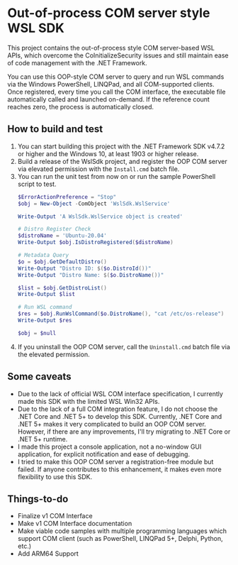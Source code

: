 # Out-of-process COM server style WSL SDK

This project contains the out-of-process style COM server-based WSL APIs, which overcome the CoInitializeSecurity issues and still maintain ease of code management with the .NET Framework.

You can use this OOP-style COM server to query and run WSL commands via the Windows PowerShell, LINQPad, and all COM-supported clients. Once registered, every time you call the COM interface, the executable file automatically called and launched on-demand. If the reference count reaches zero, the process is automatically closed.

## How to build and test

1. You can start building this project with the .NET Framework SDK v4.7.2 or higher and the Windows 10, at least 1903 or higher release.
1. Build a release of the WslSdk project, and register the OOP COM server via elevated permission with the `Install.cmd` batch file.
1. You can run the unit test from now on or run the sample PowerShell script to test.
   ```powershell
   $ErrorActionPreference = "Stop"
   $obj = New-Object -ComObject 'WslSdk.WslService'

   Write-Output 'A WslSdk.WslService object is created'

   # Distro Register Check
   $distroName = 'Ubuntu-20.04'
   Write-Output $obj.IsDistroRegistered($distroName)

   # Metadata Query
   $o = $obj.GetDefaultDistro()
   Write-Output "Distro ID: $($o.DistroId())"
   Write-Output "Distro Name: $($o.DistroName())"

   $list = $obj.GetDistroList()
   Write-Output $list

   # Run WSL command
   $res = $obj.RunWslCommand($o.DistroName(), "cat /etc/os-release")
   Write-Output $res

   $obj = $null
   ```
1. If you uninstall the OOP COM server, call the `Uninstall.cmd` batch file via the elevated permission.

## Some caveats

- Due to the lack of official WSL COM interface specification, I currently made this SDK with the limited WSL Win32 APIs.
- Due to the lack of a full COM integration feature, I do not choose the .NET Core and .NET 5+ to develop this SDK. Currently, .NET Core and .NET 5+ makes it very complicated to build an OOP COM server. However, if there are any improvements, I'll try migrating to .NET Core or .NET 5+ runtime.
- I made this project a console application, not a no-window GUI application, for explicit notification and ease of debugging.
- I tried to make this OOP COM server a registration-free module but failed. If anyone contributes to this enhancement, it makes even more flexibility to use this SDK.

## Things-to-do

- Finalize v1 COM Interface
- Make v1 COM Interface documentation
- Make viable code samples with multiple programming languages which support COM client (such as PowerShell, LINQPad 5+, Delphi, Python, etc.)
- Add ARM64 Support
